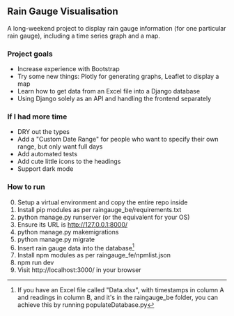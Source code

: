 ## Rain Gauge Visualisation
A long-weekend project to display rain gauge information (for one particular rain gauge), including a time series graph and a map.


### Project goals
* Increase experience with Bootstrap
* Try some new things: Plotly for generating graphs, Leaflet to display a map
* Learn how to get data from an Excel file into a Django database
* Using Django solely as an API and handling the frontend separately


### If I had more time
* DRY out the types
* Add a "Custom Date Range" for people who want to specify their own range, but only want full days
* Add automated tests
* Add cute little icons to the headings
* Support dark mode


### How to run
0. Setup a virtual environment and copy the entire repo inside
1. Install pip modules as per raingauge_be/requirements.txt
2. python manage.py runserver (or the equivalent for your OS)
3. Ensure its URL is http://127.0.0.1:8000/
4. python manage.py makemigrations
5. python manage.py migrate
6. Insert rain gauge data into the database[^1]
7. Install npm modules as per raingauge_fe/npmlist.json
8. npm run dev
9. Visit http://localhost:3000/ in your browser

[^1]: If you have an Excel file called "Data.xlsx", with timestamps in column A and readings in column B, and it's in the raingauge_be folder, you can achieve this by running populateDatabase.py
